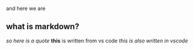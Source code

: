 and here we are 
## what is markdown? 
*so here is a quote*
**this** is written from vs code
*this is also written in vscode*
